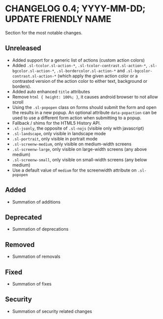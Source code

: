 # CHANGELOG 0.4; YYYY-MM-DD; UPDATE FRIENDLY NAME

Section for the most notable changes.

## Unreleased

* Added support for a generic list of actions (custom action colors)
* Added `.sl-tcolor.sl-action-*`, `.sl-tcolor-contrast.sl-action-*`,
  `.sl-bgcolor.sl-action-*`, `.sl-bordercolor.sl-action-*` and
  `.sl-bgcolor-contrast.sl-action-*` (which apply the given action color or a
  contrasted version of the action color to either text, background or borders).
* Added auto enhanced `title` attributes
* Remove `html { height: 100%; }`, it causes android browser to not allow scroll
* Using the `.sl-popopen` class on forms should submit the form and open the
  results in a new popup. An optional attribute `data-popaction` can be used to
  use a different form action when submitting to a popup.
* Fallback / shims for the HTML5 History API.
* `.sl-jsonly`, the opposite of `.sl-nojs` (visible only with javascript)
* `.sl-landscape`, only visible in landscape mode
* `.sl-portrait`, only visible in portrait mode
* `.sl-screenw-medium`, only visible on medium-width screens
* `.sl-screenw-large`, only visible on large-width screens (any above medium)
* `.sl-screenw-small`, only visible on small-width screens (any below medium)
* Use a default value of `medium` for the screenwidth attribute on `.sl-popopen`

## Added

* Summation of additions

## Deprecated

* Summation of deprecations

## Removed

* Summation of removals

## Fixed

* Summation of fixes

## Security

* Summation of security related changes

